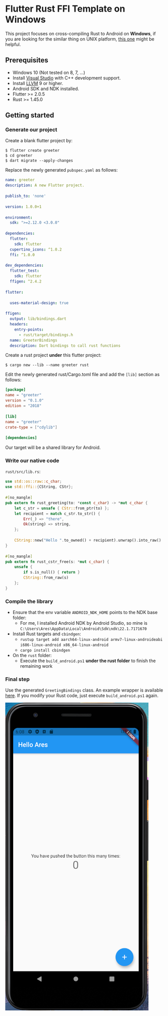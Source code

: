 # Flutter Rust FFI Template on Windows

This project focuses on cross-compiling Rust to Android on **Windows**, if you are looking for the similar thing on UNIX platform, [this one](https://github.com/brickpop/flutter-rust-ffi) might be helpful.

## Prerequisites
* Windows 10 (Not tested on 8, 7, ...)
* Install [Visual Studio](https://visualstudio.microsoft.com/) with C++ development support.
* Install [LLVM](https://releases.llvm.org/download.html) 9 or higher.
* Android SDK and NDK installed.
* Flutter >= 2.0.5
* Rust >= 1.45.0

## Getting started

### Generate our project

Create a blank flutter project by:
```shell
$ flutter create greeter
$ cd greeter
$ dart migrate --apply-changes
```

Replace the newly generated `pubspec.yaml` as follows:
```yaml
name: greeter
description: A new Flutter project.

publish_to: 'none'

version: 1.0.0+1

environment:
  sdk: ">=2.12.0 <3.0.0"

dependencies:
  flutter:
    sdk: flutter
  cupertino_icons: ^1.0.2
  ffi: ^1.0.0

dev_dependencies:
  flutter_test:
    sdk: flutter
  ffigen: ^2.4.2

flutter:

  uses-material-design: true

ffigen:
  output: lib/bindings.dart
  headers:
    entry-points:
      - rust/target/bindings.h
  name: GreeterBindings
  description: Dart bindings to call rust functions
```

Create a rust project **under** this flutter project:
```shell
$ cargo new --lib --name greeter rust
```

Edit the newly generated rust/Cargo.toml file and add the `[lib]` section as follows:
```toml
[package]
name = "greeter"
version = "0.1.0"
edition = "2018"

[lib]
name = "greeter"
crate-type = ["cdylib"]

[dependencies]
```

Our target will be a shared library for Android.

### Write our native code
`rust/src/lib.rs`:
```rust
use std::os::raw::c_char;
use std::ffi::{CString, CStr};

#[no_mangle]
pub extern fn rust_greeting(to: *const c_char) -> *mut c_char {
    let c_str = unsafe { CStr::from_ptr(to) };
    let recipient = match c_str.to_str() {
        Err(_) => "there",
        Ok(string) => string,
    };

    CString::new("Hello ".to_owned() + recipient).unwrap().into_raw()
}

#[no_mangle]
pub extern fn rust_cstr_free(s: *mut c_char) {
    unsafe {
        if s.is_null() { return }
        CString::from_raw(s)
    };
}
```
### Compile the library
* Ensure that the env variable `ANDROID_NDK_HOME` points to the NDK base folder:
  * For me, I installed Android NDK by Android Studio, so mine is `C:\Users\Ares\AppData\Local\Android\Sdk\ndk\22.1.7171670`
* Install Rust targets and `cbindgen`:
  * `rustup target add aarch64-linux-android armv7-linux-androideabi i686-linux-android x86_64-linux-android`
  * `cargo install cbindgen`
* On the `rust` folder:
  * Execute the `build_android.ps1` **under the rust folder** to finish the remaining work

### Final step
Use the generated `GreetingBindings` class. An example wrapper is available [here](lib/greeter.dart).
If you modify your Rust code, just execute `build_android.ps1` again. 

![](screenshot/ffi.png)
